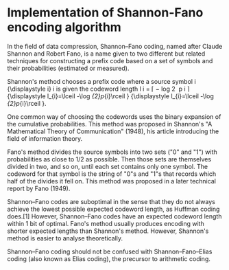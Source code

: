 # Implementation of Shannon-Fano encoding algorithm

In the field of data compression, Shannon–Fano coding, named after Claude Shannon 
and Robert Fano, is a name given to two different but related techniques for constructing 
a prefix code based on a set of symbols and their probabilities (estimated or measured).

Shannon's method chooses a prefix code where a source symbol i {\displaystyle i} i is given 
the codeword length l i = ⌈ − log 2 ⁡ p i ⌉ {\displaystyle l_{i}=\lceil -\log _{2}p_{i}\rceil } 
{\displaystyle l_{i}=\lceil -\log _{2}p_{i}\rceil }. 

One common way of choosing the codewords uses the binary expansion of the cumulative probabilities. 
This method was proposed in Shannon's "A Mathematical Theory of Communication" (1948), his article 
introducing the field of information theory.

Fano's method divides the source symbols into two sets ("0" and "1") with probabilities 
as close to 1/2 as possible. Then those sets are themselves divided in two, and so on, 
until each set contains only one symbol. The codeword for that symbol is the string of "0"s 
and "1"s that records which half of the divides it fell on. This method was proposed in a 
later technical report by Fano (1949).

Shannon–Fano codes are suboptimal in the sense that they do not always achieve the lowest 
possible expected codeword length, as Huffman coding does.[1] However, Shannon–Fano codes 
have an expected codeword length within 1 bit of optimal. Fano's method usually produces 
encoding with shorter expected lengths than Shannon's method. However, Shannon's method is 
easier to analyse theoretically.

Shannon–Fano coding should not be confused with Shannon–Fano–Elias coding (also known as Elias coding), 
the precursor to arithmetic coding. 
